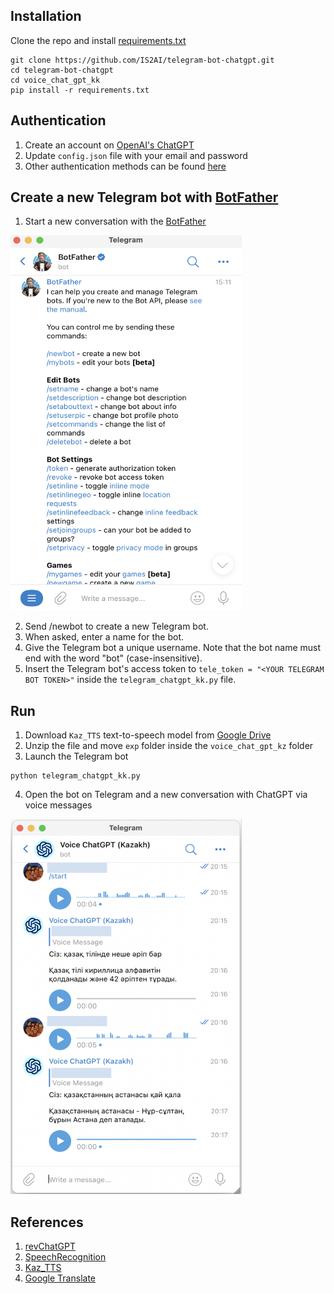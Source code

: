 ## Installation
Clone the repo and install [requirements.txt](https://github.com/IS2AI/telegram-bot-chatgpt/blob/main/voice_chat_gpt_kk/requirements.txt)
```
git clone https://github.com/IS2AI/telegram-bot-chatgpt.git
cd telegram-bot-chatgpt
cd voice_chat_gpt_kk
pip install -r requirements.txt
```
## Authentication 
1) Create an account on [OpenAI's ChatGPT](https://chat.openai.com)
2) Update ```config.json``` file with your email and password
3) Other authentication methods can be found [here](https://github.com/acheong08/ChatGPT)

## Create a new Telegram bot with [BotFather](https://telegram.me/botfather)
1) Start a new conversation with the [BotFather](https://telegram.me/botfather)
<img src = "https://github.com/IS2AI/telegram-bot-chatgpt/blob/main/botfather.png?raw=true" width="370" height="600">

2) Send /newbot to create a new Telegram bot.
3) When asked, enter a name for the bot.
4) Give the Telegram bot a unique username. Note that the bot name must end with the word "bot" (case-insensitive).
5) Insert the Telegram bot's access token to ```tele_token = "<YOUR TELEGRAM BOT TOKEN>"``` inside the ```telegram_chatgpt_kk.py``` file.

## Run
1) Download ```Kaz_TTS``` text-to-speech model from [Google Drive](https://drive.google.com/file/d/1jdoY7nxGeoscWgceWMYGQKqDAboHpGU3/view?usp=share_link)
2) Unzip the file and move ```exp``` folder inside the ```voice_chat_gpt_kz``` folder
3) Launch the Telegram bot
```
python telegram_chatgpt_kk.py
```
4) Open the bot on Telegram and a new conversation with ChatGPT via voice messages
<img src = "https://github.com/IS2AI/telegram-bot-chatgpt/blob/main/voice_chat_gpt_kz/telegram%20kk.png?raw=true" width="370" height="600">

## References
1) [revChatGPT](https://github.com/acheong08/ChatGPT)
2) [SpeechRecognition](https://github.com/Uberi/speech_recognition)
3) [Kaz_TTS](https://github.com/IS2AI/Kazakh_TTS)
4) [Google Translate](https://github.com/ssut/py-googletrans)
